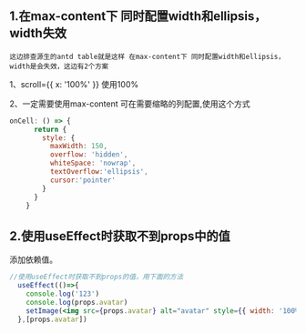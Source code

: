 ## 1.在max-content下 同时配置width和ellipsis，width失效

	这边排查源生的antd table就是这样 在max-content下 同时配置width和ellipsis，width是会失效，这边有2个方案 

1、scroll={{ x: '100%' }} 使用100% 

2、一定需要使用max-content 可在需要缩略的列配置,使用这个方式

```js
onCell: () => {
      return {
        style: {
          maxWidth: 150,
          overflow: 'hidden',
          whiteSpace: 'nowrap',
          textOverflow:'ellipsis',
          cursor:'pointer'
        }
      }
    }
```

## 2.使用useEffect时获取不到props中的值

添加依赖值。

```jsx
//使用useEffect时获取不到props的值，用下面的方法
  useEffect(()=>{
    console.log('123')
    console.log(props.avatar)
    setImage(<img src={props.avatar} alt="avatar" style={{ width: '100%' }}/>)
  },[props.avatar])
```


